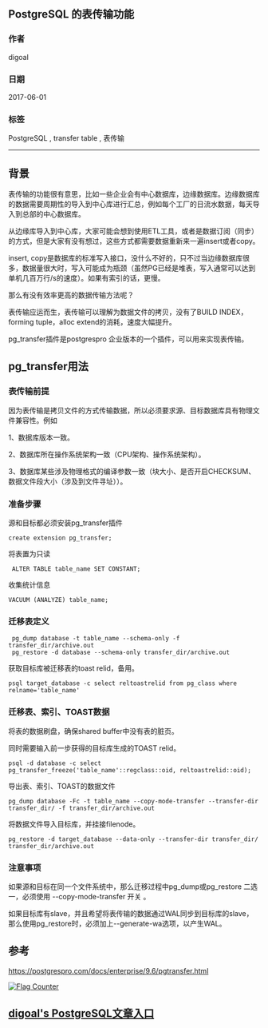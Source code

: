 ## PostgreSQL 的表传输功能     
                                            
### 作者        
digoal        
         
### 日期        
2017-06-01         
               
### 标签        
PostgreSQL , transfer table , 表传输       
        
----        
           
## 背景        
表传输的功能很有意思，比如一些企业会有中心数据库，边缘数据库。边缘数据库的数据需要周期性的导入到中心库进行汇总，例如每个工厂的日流水数据，每天导入到总部的中心数据库。  
  
从边缘库导入到中心库，大家可能会想到使用ETL工具，或者是数据订阅（同步）的方式，但是大家有没有想过，这些方式都需要数据重新来一遍insert或者copy。  
  
insert, copy是数据库的标准写入接口，没什么不好的，只不过当边缘数据库很多，数据量很大时，写入可能成为瓶颈（虽然PG已经是堆表，写入通常可以达到单机几百万行/s的速度）。如果有索引的话，更慢。  
  
那么有没有效率更高的数据传输方法呢？  
  
表传输应运而生，表传输可以理解为数据文件的拷贝，没有了BUILD INDEX，forming tuple，alloc extend的消耗，速度大幅提升。  
  
pg_transfer插件是postgrespro 企业版本的一个插件，可以用来实现表传输。  
  
## pg_transfer用法  
  
### 表传输前提  
因为表传输是拷贝文件的方式传输数据，所以必须要求源、目标数据库具有物理文件兼容性。例如  
  
1、数据库版本一致。  
  
2、数据库所在操作系统架构一致（CPU架构、操作系统架构）。  
  
3、数据库某些涉及物理格式的编译参数一致（块大小、是否开启CHECKSUM、数据文件段大小（涉及到文件寻址））。  
  
### 准备步骤  
源和目标都必须安装pg_transfer插件  
  
```  
create extension pg_transfer;  
```  
  
将表置为只读  
  
```  
 ALTER TABLE table_name SET CONSTANT;  
```  
  
收集统计信息  
  
```  
VACUUM (ANALYZE) table_name;  
```  
  
### 迁移表定义  
```  
 pg_dump database -t table_name --schema-only -f transfer_dir/archive.out  
 pg_restore -d database --schema-only transfer_dir/archive.out  
```  
  
获取目标库被迁移表的toast relid，备用。  
  
```  
psql target_database -c select reltoastrelid from pg_class where relname='table_name'  
```  
  
### 迁移表、索引、TOAST数据  
将表的数据刷盘，确保shared buffer中没有表的脏页。  
  
同时需要输入前一步获得的目标库生成的TOAST relid。  
  
```  
psql -d database -c select pg_transfer_freeze('table_name'::regclass::oid, reltoastrelid::oid);  
```  
  
导出表、索引、TOAST的数据文件  
  
```  
pg_dump database -Fc -t table_name --copy-mode-transfer --transfer-dir transfer_dir/ -f transfer_dir/archive.out  
```  
  
将数据文件导入目标库，并挂接filenode。  
  
```  
pg_restore -d target_database --data-only --transfer-dir transfer_dir/ transfer_dir/archive.out  
```  
  
### 注意事项  
如果源和目标在同一个文件系统中，那么迁移过程中pg_dump或pg_restore 二选一，必须使用 --copy-mode-transfer 开关 。  
  
如果目标库有slave，并且希望将表传输的数据通过WAL同步到目标库的slave，那么使用pg_restore时，必须加上--generate-wa选项，以产生WAL。  
  
## 参考  
https://postgrespro.com/docs/enterprise/9.6/pgtransfer.html    
  

  
<a rel="nofollow" href="http://info.flagcounter.com/h9V1"  ><img src="http://s03.flagcounter.com/count/h9V1/bg_FFFFFF/txt_000000/border_CCCCCC/columns_2/maxflags_12/viewers_0/labels_0/pageviews_0/flags_0/"  alt="Flag Counter"  border="0"  ></a>  
  
  
  
  
## [digoal's PostgreSQL文章入口](https://github.com/digoal/blog/blob/master/README.md "22709685feb7cab07d30f30387f0a9ae")
  
